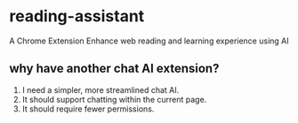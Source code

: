 # reading-assistant
A Chrome Extension Enhance web reading and learning experience using AI

## why have another chat AI extension?
1. I need a simpler, more streamlined chat AI.
2. It should support chatting within the current page.
3. It should require fewer permissions.
